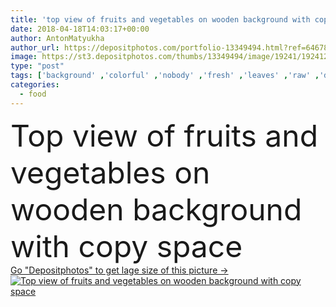 ```yaml
---
title: 'top view of fruits and vegetables on wooden background with copy space'
date: 2018-04-18T14:03:17+00:00
author: AntonMatyukha
author_url: https://depositphotos.com/portfolio-13349494.html?ref=64678756
image: https://st3.depositphotos.com/thumbs/13349494/image/19241/192412596/api_thumb_450.jpg?forcejpeg=true
type: "post"
tags: ['background' ,'colorful' ,'nobody' ,'fresh' ,'leaves' ,'raw' ,'diet' ,'juicy' ,'freshness' ,'frame' ,'nutrition' ,'carrot' ,'vegetarian' ,'vitamin' ,'vegetables' ,'refreshment' ,'lifestyle' ,'organic' ,'apples' ,'nutrient' ,'nutritious' ,'cucumbers' ,'avocado' ,'fruits' ,'kiwi' ,'refresh' ,'antioxidant' ,'bananas' ,'vegan' ,'pears' ,'spinach' ,'arugula' ,'detox' ,'Healthy Eating' ,'copy space' ,'top view' ,'wooden background' ,'raw food diet' ,'flat lay' ,'detox diet' ,'clean eating' ]
categories: 
  - food
---
```

<div aling="center">
            <font size="60"> Top view of fruits and vegetables on wooden background with copy space</font>   
</div>
<div>
    <a href='https://depositphotos.com/192412596/stock-photo-top-view-fruits-vegetables-wooden.html?ref=64678756' target=_blank > Go "Depositphotos" to get lage size of this picture ->
        <img href='https://depositphotos.com/192412596/stock-photo-top-view-fruits-vegetables-wooden.html?ref=64678756' src='https://st3.depositphotos.com/13349494/19241/i/950/depositphotos_192412596-stock-photo-top-view-fruits-vegetables-wooden.jpg?forcejpeg=true' alt='Top view of fruits and vegetables on wooden background with copy space' >
    </a>
</div>

